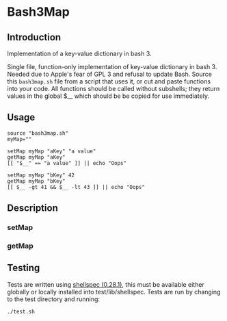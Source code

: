 # Bash3Map

## Introduction

Implementation of a key-value dictionary in bash 3.

Single file, function-only implementation of key-value dictionary in bash 3. Needed due to Apple's fear of GPL 3 and refusal to update Bash. Source this `bash3map.sh` file from a script that uses it, or cut and paste functions into your code. All functions should be called without subshells; they return values in the global $__ which should be be copied for use immediately.

## Usage
```
source "bash3map.sh"
myMap=""

setMap myMap "aKey" "a value"
getMap myMap "aKey"
[[ "$__" == "a value" ]] || echo "Oops"

setMap myMap "bKey" 42
getMap myMap "bKey"
[[ $__ -gt 41 && $__ -lt 43 ]] || echo "Oops"

```

## Description

### setMap

### getMap

## Testing

Tests are written using [shellspec (0.28.1)](https://github.com/shellspec/shellspec), this must be available either globally or locally installed into test/lib/shellspec. Tests are run by changing to the test directory and running:

```  
./test.sh
```

